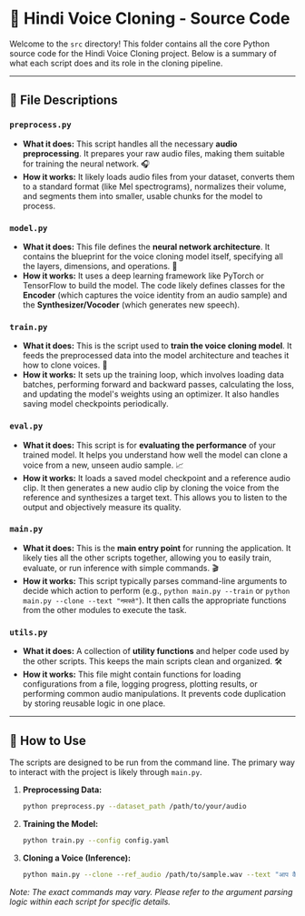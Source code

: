 # 🎤 Hindi Voice Cloning - Source Code

Welcome to the `src` directory! This folder contains all the core Python source code for the Hindi Voice Cloning project. Below is a summary of what each script does and its role in the cloning pipeline.

---

## 📂 File Descriptions

### `preprocess.py`
* **What it does:** This script handles all the necessary **audio preprocessing**. It prepares your raw audio files, making them suitable for training the neural network. 🎧
* **How it works:** It likely loads audio files from your dataset, converts them to a standard format (like Mel spectrograms), normalizes their volume, and segments them into smaller, usable chunks for the model to process.

### `model.py`
* **What it does:** This file defines the **neural network architecture**. It contains the blueprint for the voice cloning model itself, specifying all the layers, dimensions, and operations. 🧠
* **How it works:** It uses a deep learning framework like PyTorch or TensorFlow to build the model. The code likely defines classes for the **Encoder** (which captures the voice identity from an audio sample) and the **Synthesizer/Vocoder** (which generates new speech).

### `train.py`
* **What it does:** This is the script used to **train the voice cloning model**. It feeds the preprocessed data into the model architecture and teaches it how to clone voices. 🚀
* **How it works:** It sets up the training loop, which involves loading data batches, performing forward and backward passes, calculating the loss, and updating the model's weights using an optimizer. It also handles saving model checkpoints periodically.

### `eval.py`
* **What it does:** This script is for **evaluating the performance** of your trained model. It helps you understand how well the model can clone a voice from a new, unseen audio sample. 📈
* **How it works:** It loads a saved model checkpoint and a reference audio clip. It then generates a new audio clip by cloning the voice from the reference and synthesizes a target text. This allows you to listen to the output and objectively measure its quality.

### `main.py`
* **What it does:** This is the **main entry point** for running the application. It likely ties all the other scripts together, allowing you to easily train, evaluate, or run inference with simple commands. 🎬
* **How it works:** This script typically parses command-line arguments to decide which action to perform (e.g., `python main.py --train` or `python main.py --clone --text "नमस्ते"`). It then calls the appropriate functions from the other modules to execute the task.

### `utils.py`
* **What it does:** A collection of **utility functions** and helper code used by the other scripts. This keeps the main scripts clean and organized. 🛠️
* **How it works:** This file might contain functions for loading configurations from a file, logging progress, plotting results, or performing common audio manipulations. It prevents code duplication by storing reusable logic in one place.

---

## 🚀 How to Use

The scripts are designed to be run from the command line. The primary way to interact with the project is likely through `main.py`.

1.  **Preprocessing Data:**
    ```bash
    python preprocess.py --dataset_path /path/to/your/audio
    ```
2.  **Training the Model:**
    ```bash
    python train.py --config config.yaml
    ```
3.  **Cloning a Voice (Inference):**
    ```bash
    python main.py --clone --ref_audio /path/to/sample.wav --text "आप कैसे हैं?"
    ```

*Note: The exact commands may vary. Please refer to the argument parsing logic within each script for specific details.*